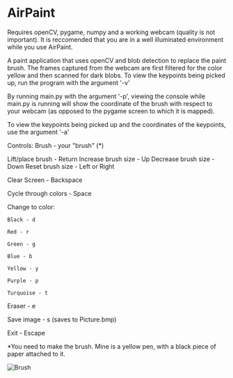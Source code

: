 # AirPaint
Requires openCV, pygame, numpy and a working webcam (quality is not important).
It is reccomended that you are in a well illuminated environment while you use
AirPaint.

A paint application that uses openCV and blob detection to replace the paint brush.
The frames captured from the webcam are first filtered for the color yellow and then
scanned for dark blobs. To view the keypoints being picked up, run the program with
the argument '-v'
  
By running main.py with the argument '-p', viewing the console while main.py is running 
will show the coordinate of the brush with respect to your webcam 
(as opposed to the pygame screen to which it is mapped).

To view the keypoints being picked up and the coordinates of the keypoints, use the 
argument '-a'

Controls:
  Brush - your "brush" (*)
  
  Lift/place brush - Return
  Increase brush size - Up
  Decrease brush size - Down
  Reset brush size - Left or Right

  Clear Screen - Backspace

  Cycle through colors - Space
  
  Change to color:	
  
  	Black - d
  	
  	Red - r
  	
  	Green - g
  	
  	Blue - b
  	
  	Yellow - y
  	
  	Purple - p
  	
  	Turquoise - t

  Eraser - e
  
  Save image - s (saves to Picture.bmp)

  Exit - Escape
  

*You need to make the brush. Mine is a yellow pen, with a black piece of paper attached to it.

![Brush](http://i.imgur.com/K6bKWJx.jpg "Brush")

